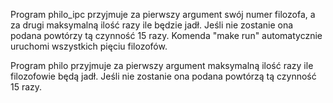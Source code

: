 Program philo_ipc przyjmuje za pierwszy argument swój numer filozofa, a za drugi maksymalną ilość razy ile będzie jadł. Jeśli nie zostanie ona podana powtórzy tą czynność 15 razy. Komenda "make run" automatycznie uruchomi wszystkich pięciu filozofów.

Program philo przyjmuje za pierwszy argument maksymalną ilość razy ile filozofowie będą jadł. Jeśli nie zostanie ona podana powtórzą tą czynność 15 razy.